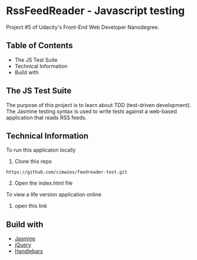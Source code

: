 # RssFeedReader - Javascript testing

Project #5 of Udacity's Front-End Web Developer Nanodegree.

## Table of Contents
* The JS Test Suite
* Technical Information
* Build with


## The JS Test Suite

The purpose of this project is to learn about TDD (test-driven development).  The Jasmine testing syntax is used to write tests against a web-based application that reads RSS feeds. 



## Technical Information

To run this applicaton locally 

1. Clone this repo

```
https://github.com/cimwies/feedreader-test.git
```

2. Open the index.html file


To view a life version application online

1. open this link



## Build with
* [Jasmine](https://github.com/jasmine/jasmine)
* [jQuery](https://jquery.com/)
* [Handlebars](https://handlebarsjs.com/)


